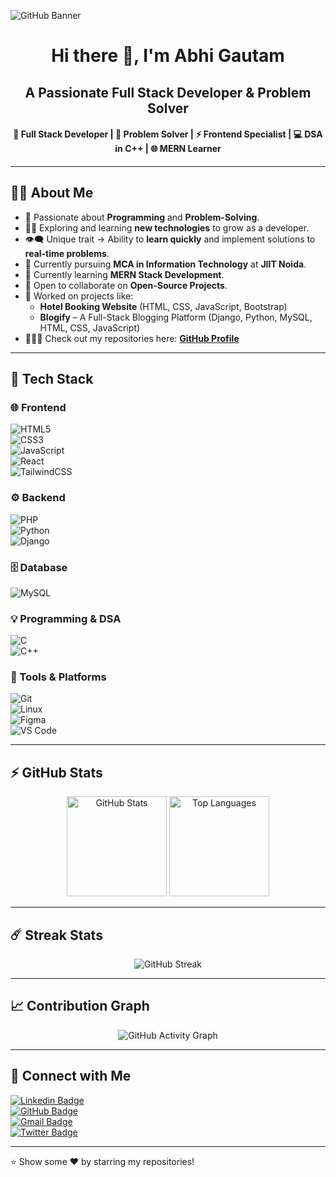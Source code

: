 ![GitHub Banner](https://camo.githubusercontent.com/c1dcb74cc1c1835b1d716f5051499a2814c683c806b15f04b0eba492863703e9/68747470733a2f2f63646e2e6472696262626c652e636f6d2f75736572732f3733303730332f73637265656e73686f74732f363538313234332f6176656e746f2e676966)

<h1 align="center">Hi there 👋, I'm <b>Abhi Gautam</b></h1>

<h2 align="center"><b>A Passionate Full Stack Developer & Problem Solver</b></h2>

<h4 align="center">
  🚀 Full Stack Developer | 🧩 Problem Solver | ⚡ Frontend Specialist | 💻 DSA in C++ | 🌐 MERN Learner
</h4>

---

## 🙋‍♂️ About Me  

- 🥋 Passionate about **Programming** and **Problem-Solving**.  
- 👨‍💻 Exploring and learning **new technologies** to grow as a developer.  
- 👁‍🗨 Unique trait → Ability to **learn quickly** and implement solutions to **real-time problems**.  
- 📘 Currently pursuing **MCA in Information Technology** at **JIIT Noida**.  
- 🌱 Currently learning **MERN Stack Development**.  
- 👯 Open to collaborate on **Open-Source Projects**.  
- 🔭 Worked on projects like:  
  - **Hotel Booking Website** (HTML, CSS, JavaScript, Bootstrap)  
  - **Blogify** – A Full-Stack Blogging Platform (Django, Python, MySQL, HTML, CSS, JavaScript)  
- 👨🏻‍💻 Check out my repositories here: [**GitHub Profile**](https://github.com/abhideveloper9753)

---

## 🚀 Tech Stack  

### 🌐 Frontend  
![HTML5](https://img.shields.io/badge/html5-%23E34F26.svg?style=for-the-badge&logo=html5&logoColor=white)  
![CSS3](https://img.shields.io/badge/css3-%231572B6.svg?style=for-the-badge&logo=css3&logoColor=white)  
![JavaScript](https://img.shields.io/badge/javascript-%23323330.svg?style=for-the-badge&logo=javascript&logoColor=%23F7DF1E)  
![React](https://img.shields.io/badge/react-%2320232a.svg?style=for-the-badge&logo=react&logoColor=%2361DAFB)  
![TailwindCSS](https://img.shields.io/badge/tailwindcss-%2338B2AC.svg?style=for-the-badge&logo=tailwind-css&logoColor=white)  

### ⚙️ Backend  
![PHP](https://img.shields.io/badge/php-%23777BB4.svg?style=for-the-badge&logo=php&logoColor=white)  
![Python](https://img.shields.io/badge/python-%2314354C.svg?style=for-the-badge&logo=python&logoColor=yellow)  
![Django](https://img.shields.io/badge/django-%23092E20.svg?style=for-the-badge&logo=django&logoColor=white)  

### 🗄️ Database  
![MySQL](https://img.shields.io/badge/mysql-%2300f.svg?style=for-the-badge&logo=mysql&logoColor=white)  

### 💡 Programming & DSA  
![C](https://img.shields.io/badge/c-%2300599C.svg?style=for-the-badge&logo=c&logoColor=white)  
![C++](https://img.shields.io/badge/c++-%2300599C.svg?style=for-the-badge&logo=c%2B%2B&logoColor=white)  

### 🔧 Tools & Platforms  
![Git](https://img.shields.io/badge/git-%23F05033.svg?style=for-the-badge&logo=git&logoColor=white)  
![Linux](https://img.shields.io/badge/Linux-FCC624?style=for-the-badge&logo=linux&logoColor=black)  
![Figma](https://img.shields.io/badge/figma-%23F24E1E.svg?style=for-the-badge&logo=figma&logoColor=white)  
![VS Code](https://img.shields.io/badge/VSCode-%23007ACC.svg?style=for-the-badge&logo=visual-studio-code&logoColor=white)  

---

## ⚡ GitHub Stats  

<p align="center">
  <img src="https://github-readme-stats.vercel.app/api?username=abhideveloper9753&show_icons=true&theme=react" alt="GitHub Stats" height="160px"/>
  <img src="https://github-readme-stats.vercel.app/api/top-langs?username=abhideveloper9753&show_icons=true&theme=react&layout=compact" alt="Top Languages" height="160px"/>
</p>  

---

## ☄️ Streak Stats  
<p align="center">
  <img src="https://github-readme-streak-stats.herokuapp.com/?user=abhideveloper9753&theme=tokyonight&border_radius=8&date_format=j%20M%5B%20Y%5D" alt="GitHub Streak" />
</p>  

---

## 📈 Contribution Graph  
<p align="center">
  <img src="https://github-readme-activity-graph.vercel.app/graph?username=abhideveloper9753&theme=tokyo-night&radius=16" alt="GitHub Activity Graph"/>
</p>  

---

## 📧 Connect with Me  

[![Linkedin Badge](https://img.shields.io/badge/LinkedIn-0077B5?style=for-the-badge&logo=linkedin&logoColor=white)](https://www.linkedin.com/in/abhi-gautam-246260257/)  
[![GitHub Badge](https://img.shields.io/badge/GitHub-100000?style=for-the-badge&logo=github&logoColor=white)](https://github.com/abhideveloper9753)  
[![Gmail Badge](https://img.shields.io/badge/Gmail-D14836?style=for-the-badge&logo=gmail&logoColor=white)](mailto:abhigautam1357@gmail.com)  
[![Twitter Badge](https://img.shields.io/badge/Twitter-1DA1F2?style=for-the-badge&logo=twitter&logoColor=white)](https://x.com/AbhiGau90208112)  

---

⭐️ Show some ❤️ by starring my repositories!  



